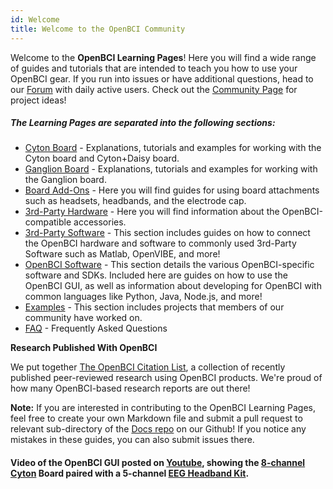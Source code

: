 ```yaml
---
id: Welcome
title: Welcome to the OpenBCI Community
---
```


Welcome to the **OpenBCI Learning Pages**! Here you will find a wide range of guides and tutorials that are intended to teach you how to use your OpenBCI gear. If you run into issues or have additional questions, head to our [Forum](http://openbci.com/index.php/forum/) with daily active users. Check out the [Community Page](http://openbci.com/community) for project ideas!

##### The Learning Pages are separated into the following sections:

* [Cyton Board](http://docs.openbci.com/Tutorials) - Explanations, tutorials and examples for working with the Cyton board and Cyton+Daisy board.
* [Ganglion Board](http://docs.openbci.com/Tutorials) - Explanations, tutorials and examples for working with the Ganglion board.
* [Board Add-Ons](http://docs.openbci.com/Hardware) - Here you will find guides for using board attachments such as headsets, headbands, and the electrode cap.
* [3rd-Party Hardware](http://docs.openbci.com/Headware) - Here you will find information about the OpenBCI-compatible accessories.
* [3rd-Party Software](http://docs.openbci.com/3rd%20Party%20Software) - This section includes guides on how to connect the OpenBCI hardware and software to commonly used 3rd-Party Software such as Matlab, OpenVIBE, and more!
* [OpenBCI Software](http://docs.openbci.com/OpenBCI%20Software) - This section details the various OpenBCI-specific software and SDKs. Included here are guides on how to use the OpenBCI GUI, as well as information about developing for OpenBCI with common languages like Python, Java, Node.js, and more!
* [Examples](http://docs.openbci.com/3rd%20Party%20Software) - This section includes projects that members of our community have worked on.
* [FAQ](http://docs.openbci.com/FAQ) - Frequently Asked Questions


**Research Published With OpenBCI**

We put together [The OpenBCI Citation List](https://docs.google.com/spreadsheets/d/1WvolD2-QJ5aUJy5o0Dq5wdFQtLMkMtppZT8s_ihYyA4/edit#gid=0), a collection of recently published peer-reviewed research using OpenBCI products. We're proud of how many OpenBCI-based research reports are out there!

**Note:** If you are interested in contributing to the OpenBCI Learning Pages, feel free to create your own Markdown file and submit a pull request to relevant sub-directory of the [Docs repo](https://github.com/openbci/docs) on our Github! If you notice any mistakes in these guides, you can also submit issues there.

#### Video of the OpenBCI GUI posted on [Youtube](https://www.youtube.com/watch?v=XktF8OhHH4A), showing the [8-channel Cyton](https://shop.openbci.com/collections/frontpage/products/cyton-biosensing-board-8-channel) Board paired with a 5-channel [EEG Headband Kit](https://shop.openbci.com/collections/frontpage/products/openbci-eeg-headband-kit).
